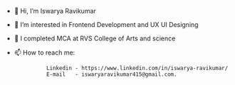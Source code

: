 - 👋 Hi, I’m Iswarya Ravikumar
- 👀 I’m interested in Frontend Development and UX UI Designing
- 🌱 I completed MCA at RVS College of Arts and science
- 📫 How to reach me:

                Linkedin - https://www.linkedin.com/in/iswarya-ravikumar/                
                E-mail   - iswaryaravikumar415@gmail.com.


